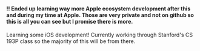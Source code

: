 #### ‼️ Ended up learning way more Apple ecosystem development after this and during my time at Apple. Those are very private and not on github so this is all you can see but I promise there is more. 

Learning some iOS development! Currently working through Stanford's CS 193P class so the majority of this will be from there. 
